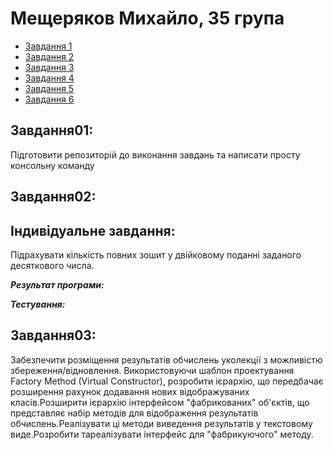 #  Мещеряков Михайло, 35 група
+ [Завдання 1](#Завдання01)
+ [Завдання 2](#Завдання02)
+ [Завдання 3](#Завдання03)
+ [Завдання 4](#Завдання04)
+ [Завдання 5](#Завдання05)
+ [Завдання 6](#Завдання06)

## Завдання01:
Підготовити репозиторій до виконання завдань та написати просту консольну команду

## Завдання02:
## Індивідуальне завдання:

Підрахувати кількість повних зошит у двійковому поданні заданого десяткового числа.

***Результат програми:***



***Тестування:***



## Завдання03:

Забезпечити розміщення результатів обчислень уколекції з можливістю збереження/відновлення. Використовуючи шаблон проектування Factory Method (Virtual Constructor), розробити ієрархію, що передбачає розширення рахунок додавання нових відображуваних класів.Розширити ієрархію інтерфейсом "фабрикованих" об'єктів, що представляє набір методів для відображення результатів обчислень.Реалізувати ці методи виведення результатів у текстовому виде.Розробити тареалізувати інтерфейс для "фабрикуючого" методу.


